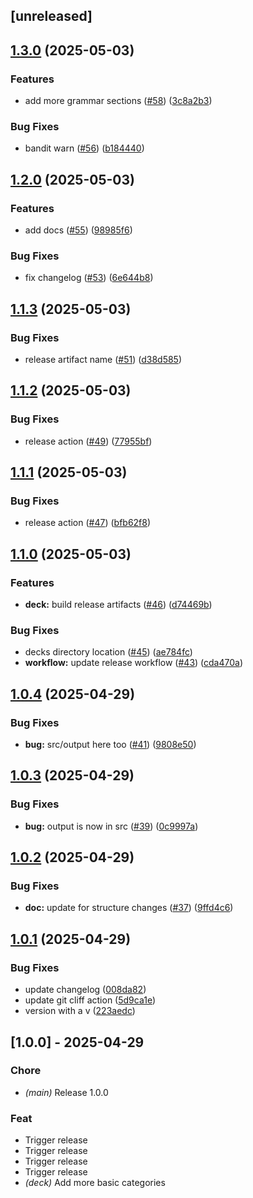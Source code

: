 ## [unreleased]

## [1.3.0](https://github.com/joshrotenberg/italian-anki/compare/v1.2.0...v1.3.0) (2025-05-03)


### Features

* add more grammar sections ([#58](https://github.com/joshrotenberg/italian-anki/issues/58)) ([3c8a2b3](https://github.com/joshrotenberg/italian-anki/commit/3c8a2b388bbb1e7c1dc976d4eb5947332f095e41))


### Bug Fixes

* bandit warn ([#56](https://github.com/joshrotenberg/italian-anki/issues/56)) ([b184440](https://github.com/joshrotenberg/italian-anki/commit/b18444020913441b6aded4f937a13d659ee61845))

## [1.2.0](https://github.com/joshrotenberg/italian-anki/compare/v1.1.3...v1.2.0) (2025-05-03)


### Features

* add docs ([#55](https://github.com/joshrotenberg/italian-anki/issues/55)) ([98985f6](https://github.com/joshrotenberg/italian-anki/commit/98985f61fca790e8d0f58319c847f634b372f27e))


### Bug Fixes

* fix changelog ([#53](https://github.com/joshrotenberg/italian-anki/issues/53)) ([6e644b8](https://github.com/joshrotenberg/italian-anki/commit/6e644b81f0887a584fa0dc15a44fd3d046c165e8))

## [1.1.3](https://github.com/joshrotenberg/italian-anki/compare/v1.1.2...v1.1.3) (2025-05-03)


### Bug Fixes

* release artifact name ([#51](https://github.com/joshrotenberg/italian-anki/issues/51)) ([d38d585](https://github.com/joshrotenberg/italian-anki/commit/d38d58595073ef46cd860aa806986ed7ab58d773))

## [1.1.2](https://github.com/joshrotenberg/italian-anki/compare/v1.1.1...v1.1.2) (2025-05-03)


### Bug Fixes

* release action ([#49](https://github.com/joshrotenberg/italian-anki/issues/49)) ([77955bf](https://github.com/joshrotenberg/italian-anki/commit/77955bf2b4a65bcfa4d590e6fc7a3f124a686fee))

## [1.1.1](https://github.com/joshrotenberg/italian-anki/compare/v1.1.0...v1.1.1) (2025-05-03)


### Bug Fixes

* release action ([#47](https://github.com/joshrotenberg/italian-anki/issues/47)) ([bfb62f8](https://github.com/joshrotenberg/italian-anki/commit/bfb62f86ca2e0f2b269a4865b8095de82376f002))

## [1.1.0](https://github.com/joshrotenberg/italian-anki/compare/v1.0.4...v1.1.0) (2025-05-03)


### Features

* **deck:** build release artifacts ([#46](https://github.com/joshrotenberg/italian-anki/issues/46)) ([d74469b](https://github.com/joshrotenberg/italian-anki/commit/d74469bdc1f369eda3ff0499b17cbdee5b2e6ba6))


### Bug Fixes

* decks directory location ([#45](https://github.com/joshrotenberg/italian-anki/issues/45)) ([ae784fc](https://github.com/joshrotenberg/italian-anki/commit/ae784fcf760ce0e1467351fc430dabd266453b65))
* **workflow:** update release workflow ([#43](https://github.com/joshrotenberg/italian-anki/issues/43)) ([cda470a](https://github.com/joshrotenberg/italian-anki/commit/cda470a538aaa92368f14f2671f4cac2bd732d2e))

## [1.0.4](https://github.com/joshrotenberg/italian-anki/compare/v1.0.3...v1.0.4) (2025-04-29)


### Bug Fixes

* **bug:** src/output here too ([#41](https://github.com/joshrotenberg/italian-anki/issues/41)) ([9808e50](https://github.com/joshrotenberg/italian-anki/commit/9808e501c0d0f003d0690acc1c522dfe7c7f4e19))

## [1.0.3](https://github.com/joshrotenberg/italian-anki/compare/v1.0.2...v1.0.3) (2025-04-29)


### Bug Fixes

* **bug:** output is now in src ([#39](https://github.com/joshrotenberg/italian-anki/issues/39)) ([0c9997a](https://github.com/joshrotenberg/italian-anki/commit/0c9997a3b70cf84264cf616300c5cf68d47be346))

## [1.0.2](https://github.com/joshrotenberg/italian-anki/compare/v1.0.1...v1.0.2) (2025-04-29)


### Bug Fixes

* **doc:** update for structure changes ([#37](https://github.com/joshrotenberg/italian-anki/issues/37)) ([9ffd4c6](https://github.com/joshrotenberg/italian-anki/commit/9ffd4c65fc4a8bed0c45657906d6e671b3e94d97))

## [1.0.1](https://github.com/joshrotenberg/italian-anki/compare/v1.0.0...v1.0.1) (2025-04-29)


### Bug Fixes

* update changelog ([008da82](https://github.com/joshrotenberg/italian-anki/commit/008da82a81ca0711ff11d186759a993a7eb80f18))
* update git cliff action ([5d9ca1e](https://github.com/joshrotenberg/italian-anki/commit/5d9ca1eaf6a9301386056cdfe3a7dadfcd980bb7))
* version with a v ([223aedc](https://github.com/joshrotenberg/italian-anki/commit/223aedc6a227a43401291d4f8fcfb14471e8dff1))

## [1.0.0] - 2025-04-29

### Chore

- *(main)* Release 1.0.0

### Feat

- Trigger release
- Trigger release
- Trigger release
- Trigger release
- *(deck)* Add more basic categories

